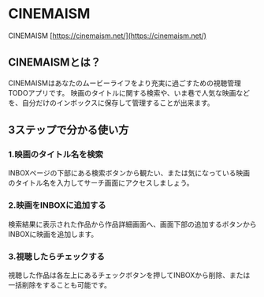 # CINEMAISM

CINEMAISM [https://cinemaism.net/](https://cinemaism.net/)

## CINEMAISMとは？
CINEMAISMはあなたのムービーライフをより充実に過ごすための視聴管理TODOアプリです。
映画のタイトルに関する検索や、いま巷で人気な映画などを、自分だけのインボックスに保存して管理することが出来ます。

## 3ステップで分かる使い方

### 1.映画のタイトル名を検索
INBOXページの下部にある検索ボタンから観たい、または気になっている映画のタイトル名を入力してサーチ画面にアクセスしましょう。

### 2.映画をINBOXに追加する
検索結果に表示された作品から作品詳細画面へ、画面下部の追加するボタンからINBOXに映画を追加します。

### 3.視聴したらチェックする
視聴した作品は各左上にあるチェックボタンを押してINBOXから削除、または一括削除をすることも可能です。